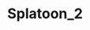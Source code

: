 ---
title: Splatoon_2
crosslinks:
- splatoon
- NintendoSwitch
- Splat2Casual
- LPT
- Overwatch
- tifu
- nintendo
- gaming
- Saltoon
- Fousey
- DBZDokkanBattle
---